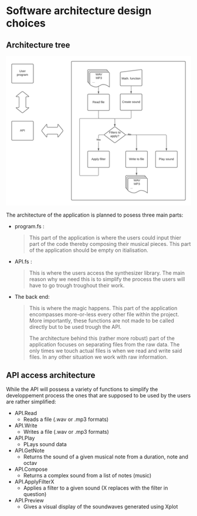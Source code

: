 # Software architecture design choices
## Architecture tree
![tree](./design.png)

The architecture of the application is planned to posess three main parts:
- program.fs :
    > This part of the application is where the users could input thier part of the code thereby composing their musical pieces.
    > This part of the application should be empty on itialisation.

- API.fs :
    > This is where the users access the synthesizer library.
    > The main reason why we need this is to simplify the process the users will have to go trough troughout their work.

- The back end:
    > This is where the magic happens.
    > This part of the application encompasses more-or-less every other file within the project.
    > More importantly, these functions are not made to be called directly but to be used trough the API.
    > 
    > The architecture behind this (rather more robust) part of the application focuses on separating files from the raw data.
    > The only times we touch actual files is when we read and write said files. In any other situation we work with raw information.

## API access architecture

While the API will possess a variety of functions to simplify the developpement process the ones that are supposed to be used by the users are rather simplified:

- API.Read
  - Reads a file (.wav or .mp3 formats)
- API.Write
  - Writes a file (.wav or .mp3 formats)
- API.Play
  - PLays sound data
- API.GetNote
  - Returns the sound of a given musical note from a duration, note and octav
- API.Compose
  - Returns a complex sound from a list of notes (music)
- API.ApplyFilterX
  - Applies a filter to a given sound (X replaces with the filter in question)
- API.Preview
  - Gives a visual display of the soundwaves generated using Xplot

